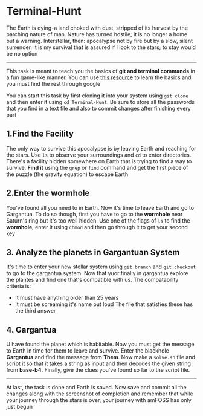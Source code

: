 # Terminal-Hunt

The Earth is dying-a land choked with dust, stripped of its harvest by the parching nature of man. Nature has turned hostile; it is no longer a home but a warning. Interstellar, then: apocalypse not by fire but by a slow, silent surrender. It is my survival that is assured if I look to the stars; to stay would be no option<hr>

This task is meant to teach you the basics of **git and terminal commands** in a fun game-like manner. You can use [this resource](https://linuxjourney.com/lesson/the-shell) to learn the basics and you must find the rest through google

You can start this task by first cloning it into your system using `git clone` and then enter it using `cd Terminal-Hunt`. Be sure to store all the passwords that you find in a text file and also to commit changes after finishing every part

## 1.Find the Facility

The only way to survive this apocalypse is by leaving Earth and reaching for the stars. Use `ls` to observe your surroundings and `cd` to enter directories. There's a facility hidden somewhere on Earth that is trying to find a way to survive. **Find it** using the `grep` or `find` command and get the first piece of the puzzle (the gravity equation) to escape Earth

## 2.Enter the wormhole

You've found all you need to in Earth. Now it's time to leave Earth and go to Gargantua. To do so though, first you have to go to the **wormhole** near Saturn's ring but it's too well hidden. Use one of the flags of `ls` to find the **wormhole**, enter it using `chmod` and then go through it to get your second key

## 3. Analyze the planets in Gargantuan System

It's time to enter your new stellar system using `git branch` and `git checkout` to go to the gargantua system. Now that yuor finally in gargantua explore the plantes and find one that's compatible with us. The compatability criteria is:
- It must have anything older than 25 years
- It must be screaming it's name out loud
The file that satisfies these has the third answer

## 4. Gargantua

U have found the planet which is habitable. Now you must get the message to Earth in time for them to leave and survive. Enter the blackhole **Gargantua** and find the message from **Them**. Now make a `solve.sh` file and script it so that it takes a string as input and then decodes the given string from **base-b4**. Finally, give the clues you've found so far to the script file. <hr>
At last, the task is done and Earth is saved. Now save and commit all the changes along with the screenshot of completion and remember that while your journey through the stars is over, your journey with amFOSS has only just begun
